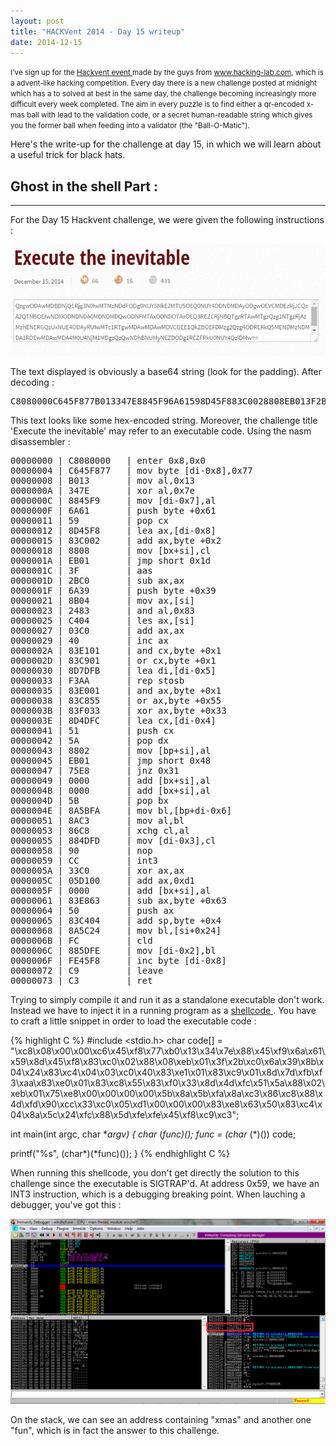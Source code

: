 ```yaml
---
layout: post
title: "HACKVent 2014 - Day 15 writeup"
date: 2014-12-15
---
```


<small>
I've sign up for the <a href = "hackvent.hacking-lab.com"> Hackvent event </a> made by the guys from <a href = "www.hacking-lab.com"> www.hacking-lab.com</a>, which is a advent-like hacking competition. Every day there is a new challenge posted at midnight which has a to solved at best in the same day, the challenge becoming increasingly more difficult every week completed. The aim in every puzzle is to find either a qr-encoded x-mas ball with lead to the validation code, or a secret human-readable string which gives you the former ball when feeding into a validator (the "Ball-O-Matic"). 
</small>

Here's the write-up for the challenge at day 15, in which we will learn about a useful trick for black hats.

<!--more-->

## Ghost in the shell Part :

- - - - - - -


For the Day 15 Hackvent challenge, we were given the following instructions :

![Riddle from hackvent.hacking-lab.com for Day 15](/assets/hackvent/15/riddle.png)


The text displayed is obviously a base64 string (look for the padding). After decoding :
<pre>
C8080000C645F877B013347E8845F96A61598D45F883C0028808EB013F2BC06A398B042483C40403C04083E10183C9018D7DFBF3AA83E00183C85583F0338D4DFC515A8802EB0175E8000000005B8A5BFA8AC386C8884DFD90CC33C005D100000083E8635083C4048A5C24FC885DFEFE45F8C9C3
</pre> 

This text looks like some hex-encoded string. Moreover, the challenge title 'Execute the inevitable' may refer to an executable code. Using the nasm disassembler :


<pre>
00000000 | C8080000   | enter 0x8,0x0
00000004 | C645F877   | mov byte [di-0x8],0x77
00000008 | B013       | mov al,0x13
0000000A | 347E       | xor al,0x7e
0000000C | 8845F9     | mov [di-0x7],al
0000000F | 6A61       | push byte +0x61
00000011 | 59         | pop cx
00000012 | 8D45F8     | lea ax,[di-0x8]
00000015 | 83C002     | add ax,byte +0x2
00000018 | 8808       | mov [bx+si],cl
0000001A | EB01       | jmp short 0x1d
0000001C | 3F         | aas
0000001D | 2BC0       | sub ax,ax
0000001F | 6A39       | push byte +0x39
00000021 | 8B04       | mov ax,[si]
00000023 | 2483       | and al,0x83
00000025 | C404       | les ax,[si]
00000027 | 03C0       | add ax,ax
00000029 | 40         | inc ax
0000002A | 83E101     | and cx,byte +0x1
0000002D | 83C901     | or cx,byte +0x1
00000030 | 8D7DFB     | lea di,[di-0x5]
00000033 | F3AA       | rep stosb
00000035 | 83E001     | and ax,byte +0x1
00000038 | 83C855     | or ax,byte +0x55
0000003B | 83F033     | xor ax,byte +0x33
0000003E | 8D4DFC     | lea cx,[di-0x4]
00000041 | 51         | push cx
00000042 | 5A         | pop dx
00000043 | 8802       | mov [bp+si],al
00000045 | EB01       | jmp short 0x48
00000047 | 75E8       | jnz 0x31
00000049 | 0000       | add [bx+si],al
0000004B | 0000       | add [bx+si],al
0000004D | 5B         | pop bx
0000004E | 8A5BFA     | mov bl,[bp+di-0x6]
00000051 | 8AC3       | mov al,bl
00000053 | 86C8       | xchg cl,al
00000055 | 884DFD     | mov [di-0x3],cl
00000058 | 90         | nop
00000059 | CC         | int3
0000005A | 33C0       | xor ax,ax
0000005C | 05D100     | add ax,0xd1
0000005F | 0000       | add [bx+si],al
00000061 | 83E863     | sub ax,byte +0x63
00000064 | 50         | push ax
00000065 | 83C404     | add sp,byte +0x4
00000068 | 8A5C24     | mov bl,[si+0x24]
0000006B | FC         | cld
0000006C | 885DFE     | mov [di-0x2],bl
0000006F | FE45F8     | inc byte [di-0x8]
00000072 | C9         | leave
00000073 | C3         | ret
</pre>

Trying to simply compile it and run it as a standalone executable don't work. Instead we have to inject it in a running program as a <a href="http://en.wikipedia.org/wiki/Shellcode"> shellcode </a>. You have to craft a little snippet in order to load the executable code :

{% highlight C %}
#include <stdio.h>
char code[] = "\xc8\x08\x00\x00\xc6\x45\xf8\x77\xb0\x13\x34\x7e\x88\x45\xf9\x6a\x61\x59\x8d\x45\xf8\x83\xc0\x02\x88\x08\xeb\x01\x3f\x2b\xc0\x6a\x39\x8b\x04\x24\x83\xc4\x04\x03\xc0\x40\x83\xe1\x01\x83\xc9\x01\x8d\x7d\xfb\xf3\xaa\x83\xe0\x01\x83\xc8\x55\x83\xf0\x33\x8d\x4d\xfc\x51\x5a\x88\x02\xeb\x01\x75\xe8\x00\x00\x00\x00\x5b\x8a\x5b\xfa\x8a\xc3\x86\xc8\x88\x4d\xfd\x90\xcc\x33\xc0\x05\xd1\x00\x00\x00\x83\xe8\x63\x50\x83\xc4\x04\x8a\x5c\x24\xfc\x88\x5d\xfe\xfe\x45\xf8\xc9\xc3";

int main(int argc, char **argv)
{
  char* (*func)();
  func = (char* (*)()) code;

  printf("%s", (char*)(*func)());
}
{% endhighlight C %}

When running this shellcode, you don't get directly the solution to this challenge since the executable is SIGTRAP'd. At address 0x59, we have an INT3 instruction, which is a debugging breaking point. When lauching a debugger, you've got this :

![Hack it until you make it](/assets/hackvent/15/immunity.png)


On the stack, we can see an address containing "xmas" and another one "fun", which is in fact the answer to this challenge.